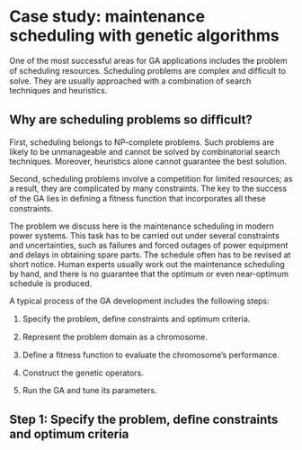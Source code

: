 # Case study: maintenance scheduling with genetic algorithms

One of the most successful areas for GA applications includes the problem of scheduling resources. Scheduling problems are complex and difﬁcult to solve. They are usually approached with a combination of search techniques and heuristics.

## Why are scheduling problems so difﬁcult?

First, scheduling belongs to NP-complete problems. Such problems are likely to be unmanageable and cannot be solved by combinatorial search techniques. Moreover, heuristics alone cannot guarantee the best solution. 

Second, scheduling problems involve a competition for limited resources; as a result, they are complicated by many constraints. The key to the success of the GA lies in deﬁning a ﬁtness function that incorporates all these constraints. 

The problem we discuss here is the maintenance scheduling in modern power systems. This task has to be carried out under several constraints and uncertainties, such as failures and forced outages of power equipment and delays in obtaining spare parts. The schedule often has to be revised at short notice. Human experts usually work out the maintenance scheduling by hand, and there is no guarantee that the optimum or even near-optimum schedule is produced.

A typical process of the GA development includes the following steps:

1. Specify the problem, deﬁne constraints and optimum criteria.

1. Represent the problem domain as a chromosome.

1. Deﬁne a ﬁtness function to evaluate the chromosome’s performance.

1. Construct the genetic operators.

1. Run the GA and tune its parameters.

## Step 1: Specify the problem, deﬁne constraints and optimum criteria

